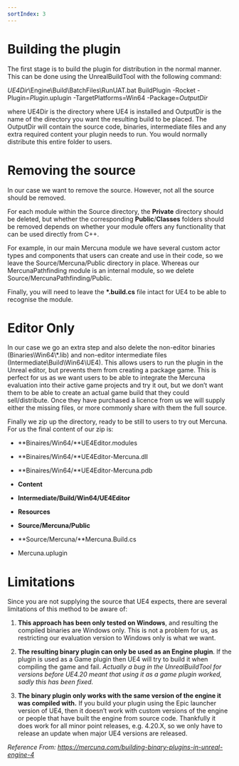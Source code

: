 ```yaml
---
sortIndex: 3
---
```


# Building the plugin

The first stage is to build the plugin for distribution in the normal manner. This can be done using the UnrealBuildTool with the following command:

*UE4Dir*\\Engine\\Build\\BatchFiles\\RunUAT.bat BuildPlugin -Rocket -Plugin=*Plugin*.uplugin -TargetPlatforms=Win64 -Package=*OutputDir*

where UE4Dir is the directory where UE4 is installed and OutputDir is the name of the directory you want the resulting build to be placed. The OutputDir will contain the source code, binaries, intermediate files and any extra required content your plugin needs to run. You would normally distribute this entire folder to users.

# Removing the source

In our case we want to remove the source. However, not all the source should be removed.

For each module within the Source directory, the **Private** directory should be deleted, but whether the corresponding **Public**/**Classes** folders should be removed depends on whether your module offers any functionality that can be used directly from C++.

For example, in our main Mercuna module we have several custom actor types and components that users can create and use in their code, so we leave the Source/Mercuna/Public directory in place. Whereas our MercunaPathfinding module is an internal module, so we delete Source/MercunaPathfinding/Public.

Finally, you will need to leave the **\*.build.cs** file intact for UE4 to be able to recognise the module.

# Editor Only

In our case we go an extra step and also delete the non-editor binaries (Binaries\\Win64\\\*.lib) and non-editor intermediate files (Intermediate\\Build\\Win64\\UE4). This allows users to run the plugin in the Unreal editor, but prevents them from creating a package game. This is perfect for us as we want users to be able to integrate the Mercuna evaluation into their active game projects and try it out, but we don’t want them to be able to create an actual game build that they could sell/distribute. Once they have purchased a licence from us we will supply either the missing files, or more commonly share with them the full source.

Finally we zip up the directory, ready to be still to users to try out Mercuna. For us the final content of our zip is:

- **Binaires/Win64/**UE4Editor.modules

- **Binaires/Win64/**UE4Editor-Mercuna.dll

- **Binaires/Win64/**UE4Editor-Mercuna.pdb

- **Content**

- **Intermediate/Build/Win64/UE4Editor**

- **Resources**

- **Source/Mercuna/Public**

- **Source/Mercuna/**Mercuna.Build.cs

- Mercuna.uplugin

# Limitations

Since you are not supplying the source that UE4 expects, there are several limitations of this method to be aware of:

1. **This approach has been only tested on Windows**, and resulting the compiled binaries are Windows only. This is not a problem for us, as restricting our evaluation version to Windows only is what we want.

1. **The resulting binary plugin can only be used as an Engine plugin**. If the plugin is used as a Game plugin then UE4 will try to build it when compiling the game and fail. *Actually a bug in the UnrealBuildTool for versions before UE4.20 meant that using it as a game plugin worked, sadly this has been fixed.*

1. **The binary plugin only works with the same version of the engine it was compiled with.** If you build your plugin using the Epic launcher version of UE4, then it doesn’t work with custom versions of the engine or people that have built the engine from source code. Thankfully it does work for all minor point releases, e.g. 4.20.X, so we only have to release an update when major UE4 versions are released.

*Reference From: <https://mercuna.com/building-binary-plugins-in-unreal-engine-4>*
